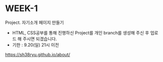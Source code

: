 # WEEK-1

Project. 자기소개 페이지 만들기
  - HTML, CSS공부를 통해 진행하신 Project를 개인 branch를 생성해 주신 후 업로드 해 주시면 되겠습니다.
  - 기한 : 9.20(일) 21시 이전
  
https://sh38ryu.github.io/about/
